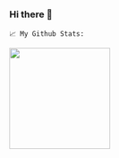 ### Hi there 👋

```
📈 My Github Stats: 
```


<img height="180em" src="https://github-readme-stats.vercel.app/api?username=SavageRage69&show_icons=true&hide_border=true&&count_private=true&include_all_commits=true" />

<!--
**SavageRage69/SavageRage69** is a ✨ _special_ ✨ repository because its `README.md` (this file) appears on your GitHub profile.

Here are some ideas to get you started:

- 🔭 I’m currently working on ...
- 🌱 I’m currently learning ...
- 👯 I’m looking to collaborate on ...
- 🤔 I’m looking for help with ...
- 💬 Ask me about ...
- 📫 How to reach me: ...
- 😄 Pronouns: ...
- ⚡ Fun fact: ...
-->
